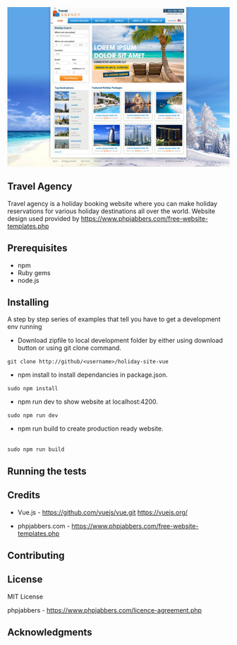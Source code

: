 ![Travel Agency](/assets/page1.jpg)

## Travel Agency
Travel agency is a holiday booking website where you can make holiday reservations for various holiday destinations all over the world. Website design used provided by https://www.phpjabbers.com/free-website-templates.php

## Prerequisites

* npm
* Ruby gems
* node.js


## Installing

A step by step series of examples that tell you have to get a development env running

* Download zipfile to local development folder by either using download button or using git clone command.

```
git clone http://github/<username>/holiday-site-vue

```

* npm install to install dependancies in package.json.

```
sudo npm install

```

* npm run dev to show website at localhost:4200.

```
sudo npm run dev

```
* npm run build to create production ready website.

```

sudo npm run build

```



## Running the tests


## Credits

* Vue.js - https://github.com/vuejs/vue.git
         https://vuejs.org/   

* phpjabbers.com - https://www.phpjabbers.com/free-website-templates.php


## Contributing


## License

MIT License

phpjabbers - https://www.phpjabbers.com/licence-agreement.php

## Acknowledgments

